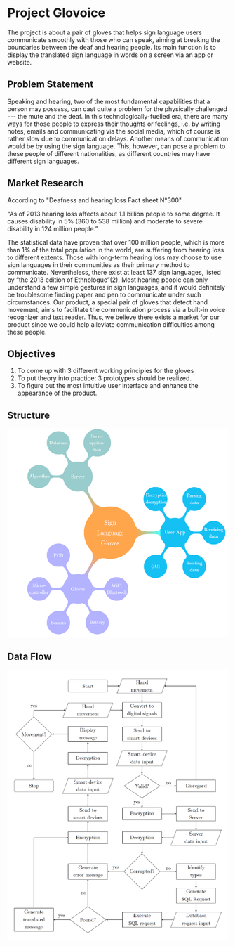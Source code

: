 # Project Glovoice

The project is about a pair of gloves that helps sign language users communicate smoothly with those who can speak, aiming at breaking the boundaries between the deaf and hearing people. Its main function is to display the translated sign language in words on a screen via an app or website.

## Problem Statement

Speaking and hearing, two of the most fundamental capabilities that a person may possess, can cast quite a problem for the physically challenged --- the mute and the deaf. In this technologically-fuelled era, there are many ways for those people to express their thoughts or feelings, i.e. by writing notes, emails and communicating via the social media, which of course is rather slow due to communication delays. Another means of communication would be by using the sign language. This, however, can pose a problem to these people of different nationalities, as different countries may have different sign languages.

## Market Research

According to "Deafness and hearing loss Fact sheet N°300"

“As of 2013 hearing loss affects about 1.1 billion people to some degree. It causes disability in 5% (360 to 538 million) and moderate to severe disability in 124 million people.”

The statistical data have proven that over 100 million people, which is more than 1% of the total population in the world, are suffering from hearing loss to different extents. Those with long-term hearing loss may choose to use sign languages in their communities as their primary method to communicate. Nevertheless, there exist at least 137 sign languages, listed by “the 2013 edition of Ethnologue”(2). Most hearing people can only understand a few simple gestures in sign languages, and it would definitely be troublesome finding paper and pen to communicate under such circumstances.
Our product, a special pair of gloves that detect hand movement, aims to facilitate the communication process via a built-in voice recognizer and text reader. Thus, we believe there exists a market for our product since we could help alleviate communication difficulties among these people.

## Objectives

1.	To come up with 3 different working principles for the gloves
2.	To put theory into practice: 3 prototypes should be realized.
3.	To figure out the most intuitive user interface and enhance the appearance of the product. 

## Structure
![Image](Structure.PNG)

## Data Flow
![Image](Data_Flow.PNG)
